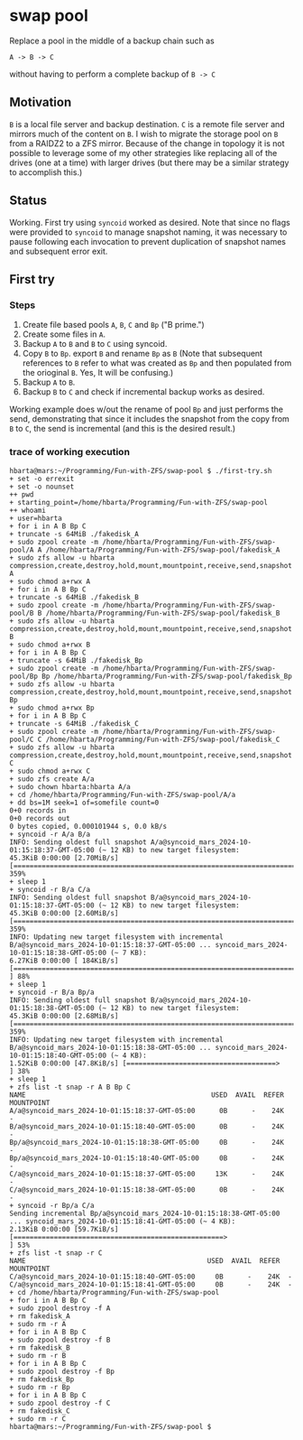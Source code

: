 # swap pool

Replace a pool in the middle of a backup chain such as

```text
A -> B -> C
```

without having to perform a complete backup of `B -> C`

## Motivation

`B` is a local file server and backup destination. `C` is a remote file server and mirrors much of the content on `B`. I wish to migrate the storage pool on `B` from a RAIDZ2 to a ZFS mirror. Because of the change in topology it is not possible to leverage some of my other strategies like replacing all of the drives (one at a time) with larger drives (but there may be a similar strategy to accomplish this.)

## Status

Working. First try using `syncoid` worked as desired. Note that since no flags were provided to `syncoid` to manage snapshot naming, it was necessary to pause following each invocation to prevent duplication of snapshot names and subsequent error exit.

## First try

### Steps

1. Create file based pools `A`, `B`, `C` and `Bp` ("B prime.")
1. Create some files in `A`.
1. Backup `A` to `B` and `B` to `C` using syncoid.
1. Copy `B` to `Bp`. export `B` and rename `Bp` as `B` (Note that subsequent references to `B` refer to what was created as `Bp` and then populated from the orioginal `B`. Yes, It will be confusing.)
1. Backup `A` to `B`.
1. Backup `B` to `C` and check if incremental backup works as desired.

Working example does w/out the rename of pool `Bp` and just performs the send, demonstrating that since it includes the snapshot from the copy from `B` to `C`, the send is incremental (and this is the desired result.)

### trace of working execution

```text
hbarta@mars:~/Programming/Fun-with-ZFS/swap-pool $ ./first-try.sh 
+ set -o errexit
+ set -o nounset
++ pwd
+ starting_point=/home/hbarta/Programming/Fun-with-ZFS/swap-pool
++ whoami
+ user=hbarta
+ for i in A B Bp C
+ truncate -s 64MiB ./fakedisk_A
+ sudo zpool create -m /home/hbarta/Programming/Fun-with-ZFS/swap-pool/A A /home/hbarta/Programming/Fun-with-ZFS/swap-pool/fakedisk_A
+ sudo zfs allow -u hbarta compression,create,destroy,hold,mount,mountpoint,receive,send,snapshot A
+ sudo chmod a+rwx A
+ for i in A B Bp C
+ truncate -s 64MiB ./fakedisk_B
+ sudo zpool create -m /home/hbarta/Programming/Fun-with-ZFS/swap-pool/B B /home/hbarta/Programming/Fun-with-ZFS/swap-pool/fakedisk_B
+ sudo zfs allow -u hbarta compression,create,destroy,hold,mount,mountpoint,receive,send,snapshot B
+ sudo chmod a+rwx B
+ for i in A B Bp C
+ truncate -s 64MiB ./fakedisk_Bp
+ sudo zpool create -m /home/hbarta/Programming/Fun-with-ZFS/swap-pool/Bp Bp /home/hbarta/Programming/Fun-with-ZFS/swap-pool/fakedisk_Bp
+ sudo zfs allow -u hbarta compression,create,destroy,hold,mount,mountpoint,receive,send,snapshot Bp
+ sudo chmod a+rwx Bp
+ for i in A B Bp C
+ truncate -s 64MiB ./fakedisk_C
+ sudo zpool create -m /home/hbarta/Programming/Fun-with-ZFS/swap-pool/C C /home/hbarta/Programming/Fun-with-ZFS/swap-pool/fakedisk_C
+ sudo zfs allow -u hbarta compression,create,destroy,hold,mount,mountpoint,receive,send,snapshot C
+ sudo chmod a+rwx C
+ sudo zfs create A/a
+ sudo chown hbarta:hbarta A/a
+ cd /home/hbarta/Programming/Fun-with-ZFS/swap-pool/A/a
+ dd bs=1M seek=1 of=somefile count=0
0+0 records in
0+0 records out
0 bytes copied, 0.000101944 s, 0.0 kB/s
+ syncoid -r A/a B/a
INFO: Sending oldest full snapshot A/a@syncoid_mars_2024-10-01:15:18:37-GMT-05:00 (~ 12 KB) to new target filesystem:
45.3KiB 0:00:00 [2.70MiB/s] [===================================================================================================] 359%            
+ sleep 1
+ syncoid -r B/a C/a
INFO: Sending oldest full snapshot B/a@syncoid_mars_2024-10-01:15:18:37-GMT-05:00 (~ 12 KB) to new target filesystem:
45.3KiB 0:00:00 [2.60MiB/s] [===================================================================================================] 359%            
INFO: Updating new target filesystem with incremental B/a@syncoid_mars_2024-10-01:15:18:37-GMT-05:00 ... syncoid_mars_2024-10-01:15:18:38-GMT-05:00 (~ 7 KB):
6.27KiB 0:00:00 [ 184KiB/s] [=======================================================================================>            ] 88%            
+ sleep 1
+ syncoid -r B/a Bp/a
INFO: Sending oldest full snapshot B/a@syncoid_mars_2024-10-01:15:18:38-GMT-05:00 (~ 12 KB) to new target filesystem:
45.3KiB 0:00:00 [2.68MiB/s] [===================================================================================================] 359%            
INFO: Updating new target filesystem with incremental B/a@syncoid_mars_2024-10-01:15:18:38-GMT-05:00 ... syncoid_mars_2024-10-01:15:18:40-GMT-05:00 (~ 4 KB):
1.52KiB 0:00:00 [47.8KiB/s] [=====================================>                                                              ] 38%            
+ sleep 1
+ zfs list -t snap -r A B Bp C
NAME                                              USED  AVAIL  REFER  MOUNTPOINT
A/a@syncoid_mars_2024-10-01:15:18:37-GMT-05:00      0B      -    24K  -
B/a@syncoid_mars_2024-10-01:15:18:40-GMT-05:00      0B      -    24K  -
Bp/a@syncoid_mars_2024-10-01:15:18:38-GMT-05:00     0B      -    24K  -
Bp/a@syncoid_mars_2024-10-01:15:18:40-GMT-05:00     0B      -    24K  -
C/a@syncoid_mars_2024-10-01:15:18:37-GMT-05:00     13K      -    24K  -
C/a@syncoid_mars_2024-10-01:15:18:38-GMT-05:00      0B      -    24K  -
+ syncoid -r Bp/a C/a
Sending incremental Bp/a@syncoid_mars_2024-10-01:15:18:38-GMT-05:00 ... syncoid_mars_2024-10-01:15:18:41-GMT-05:00 (~ 4 KB):
2.13KiB 0:00:00 [59.7KiB/s] [====================================================>                                               ] 53%            
+ zfs list -t snap -r C
NAME                                             USED  AVAIL  REFER  MOUNTPOINT
C/a@syncoid_mars_2024-10-01:15:18:40-GMT-05:00     0B      -    24K  -
C/a@syncoid_mars_2024-10-01:15:18:41-GMT-05:00     0B      -    24K  -
+ cd /home/hbarta/Programming/Fun-with-ZFS/swap-pool
+ for i in A B Bp C
+ sudo zpool destroy -f A
+ rm fakedisk_A
+ sudo rm -r A
+ for i in A B Bp C
+ sudo zpool destroy -f B
+ rm fakedisk_B
+ sudo rm -r B
+ for i in A B Bp C
+ sudo zpool destroy -f Bp
+ rm fakedisk_Bp
+ sudo rm -r Bp
+ for i in A B Bp C
+ sudo zpool destroy -f C
+ rm fakedisk_C
+ sudo rm -r C
hbarta@mars:~/Programming/Fun-with-ZFS/swap-pool $ 
```